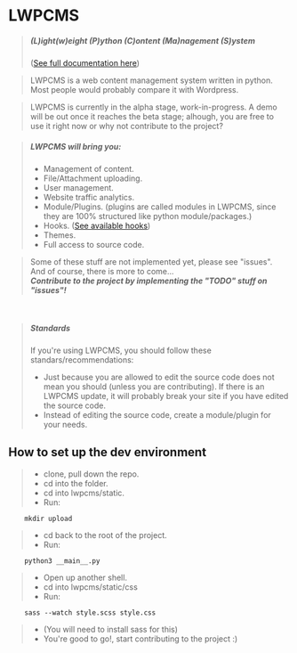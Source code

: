 # LWPCMS
> ##### (L)ight(w)eight (P)ython (C)ontent (Ma)nagement (S)ystem
> ([See full documentation here](http://docs.lwpcms.com/))

> LWPCMS is a web content management system written in python.
> Most people would probably compare it with Wordpress.

> LWPCMS is currently in the alpha stage, work-in-progress.
> A demo will be out once it reaches the beta stage; alhough, you are
free to use it right now or why not contribute to the project?

> ##### LWPCMS will bring you:
> * Management of content.
> * File/Attachment uploading.
> * User management.
> * Website traffic analytics.
> * Module/Plugins. (plugins are called modules in LWPCMS, since they are
100% structured like python module/packages.)
> * Hooks. ([See available hooks](lwpcms/api/constants.py))
> * Themes.
> * Full access to source code.

> Some of these stuff are not implemented yet, please see "issues".<br>
> And of course, there is more to come...<br>
> <b><i>
Contribute to the project by implementing the "TODO" stuff on "issues"!</i></b>
<br>

> ##### Standards
> If you're using LWPCMS, you should follow these standars/recommendations:
> * Just because you are allowed to edit the source code does not mean you
should (unless you are contributing). If there is an LWPCMS update, it will
probably break your site if you have edited the source code.
> * Instead of editing the source code, create a module/plugin for your needs.

## How to set up the dev environment
> * clone, pull down the repo.
> * cd into the folder.
> * cd into lwpcms/static.
> * Run:

        mkdir upload

> * cd back to the root of the project.
> * Run:

        python3 __main__.py

> * Open up another shell.
> * cd into lwpcms/static/css
> * Run:

        sass --watch style.scss style.css

> * (You will need to install sass for this)
> * You're good to go!, start contributing to the project :)
